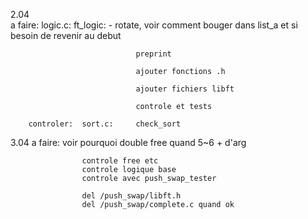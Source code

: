 2.04	
		a faire:	logic.c:	ft_logic:	- rotate, voir comment bouger dans 
											list_a et si besoin de revenir au debut
											
								preprint

								ajouter fonctions .h

								ajouter fichiers libft

								controle et tests 
					
		controler:	sort.c:		check_sort


3.04
		a faire:	voir pourquoi double free quand  5~6 + d'arg

					controle free etc
					controle logique base
					controle avec push_swap_tester

					del /push_swap/libft.h
					del /push_swap/complete.c quand ok
